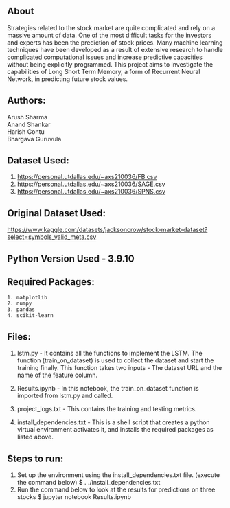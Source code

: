 ## About
Strategies related to the stock market are quite complicated and rely on a massive amount of data. One of the most difficult tasks for the investors and experts has been the prediction of stock prices.
Many machine learning techniques have been developed as a result of extensive research to handle complicated computational issues and increase predictive capacities without being explicitly programmed. This project aims to investigate the capabilities of Long Short Term Memory, a form of Recurrent Neural Network, in predicting future stock values.

## Authors:
Arush Sharma <br />
Anand Shankar <br />
Harish Gontu <br />
Bhargava Guruvula <br />            

## Dataset Used:
1. https://personal.utdallas.edu/~axs210036/FB.csv
2. https://personal.utdallas.edu/~axs210036/SAGE.csv
3. https://personal.utdallas.edu/~axs210036/SPNS.csv

## Original Dataset Used:
https://www.kaggle.com/datasets/jacksoncrow/stock-market-dataset?select=symbols_valid_meta.csv

## Python Version Used - 3.9.10

## Required Packages:
    1. matplotlib
    2. numpy
    3. pandas
    4. scikit-learn

## Files:
1. lstm.py - It contains all the functions to implement
the LSTM. The function (train_on_dataset) is used to collect the dataset 
and start the training finally. This function takes two inputs - The dataset URL and the name
of the feature column.

2. Results.ipynb - In this notebook, the train_on_dataset function is imported from 
lstm.py and called.

3. project_logs.txt - This contains the training and testing metrics.

4. install_dependencies.txt - This is a shell script that creates a python
virtual environment activates it, and installs the required packages as
listed above. 

## Steps to run:
1. Set up the environment using the install_dependencies.txt file. (execute the command below)
$ . ./install_dependencies.txt
2. Run the command below to look at the results for predictions on three stocks 
$ jupyter notebook Results.ipynb
